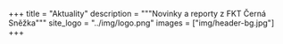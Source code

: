 +++
title = "Aktuality"
description = """Novinky a reporty z FKT Černá Sněžka"""
site_logo = "../img/logo.png"
images = ["img/header-bg.jpg"]
+++
